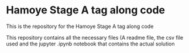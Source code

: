 # Hamoye Stage A tag along code

This is the repository for the Hamoye Stage A tag along code

This repository contains all the necessary files (A readme file, the csv file used and the jupyter .ipynb notebook that contains the actual solution